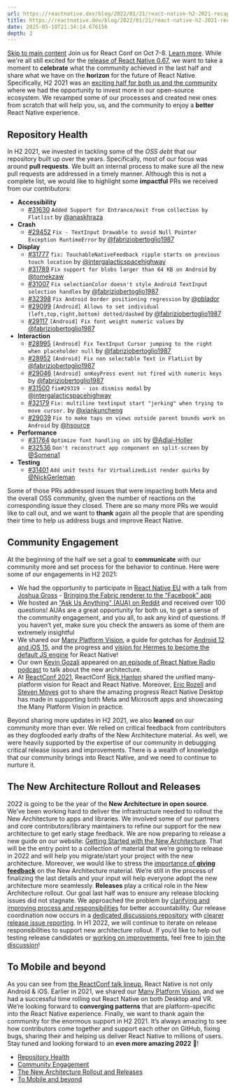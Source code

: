 ```yaml
---
url: https://reactnative.dev/blog/2022/01/21/react-native-h2-2021-recap
title: https://reactnative.dev/blog/2022/01/21/react-native-h2-2021-recap
date: 2025-05-10T21:34:14.676156
depth: 2
---
```


[Skip to main content](https://reactnative.dev/blog/2022/01/21/react-native-h2-2021-recap#__docusaurus_skipToContent_fallback)
Join us for React Conf on Oct 7-8. [Learn more](https://conf.react.dev).
While we're all still excited for the [release of React Native 0.67](https://reactnative.dev/blog/2022/01/19/version-067), we want to take a moment to **celebrate** what the community achieved in the last half and share what we have on the **horizon** for the future of React Native.
Specifically, H2 2021 was an [exciting half for both us and the community](https://reactnative.dev/blog/2021/08/19/h2-2021#pushing-the-technology-forward) where we had the opportunity to invest more in our open-source ecosystem. We revamped some of our processes and created new ones from scratch that will help you, us, and the community to enjoy a **better** React Native experience.
## Repository Health[​](https://reactnative.dev/blog/2022/01/21/react-native-h2-2021-recap#repository-health "Direct link to Repository Health")
In H2 2021, we invested in tackling some of the _OSS debt_ that our repository built up over the years. Specifically, most of our focus was around **pull requests**. We built an internal process to make sure all the new pull requests are addressed in a timely manner.
Although this is not a complete list, we would like to highlight some **impactful** PRs we received from our contributors:
  * **Accessibility**
    * [#31630](https://github.com/facebook/react-native/pull/31630) `Added Support for Entrance/exit from collection by Flatlist` by [@anaskhraza](https://github.com/anaskhraza)
  * **Crash**
    * [#29452](https://github.com/facebook/react-native/pull/29452) `Fix - TextInput Drawable to avoid Null Pointer Exception RuntimeError` by [@fabriziobertoglio1987](https://github.com/fabriziobertoglio1987)
  * **Display**
    * [#31777](https://github.com/facebook/react-native/pull/31777) `fix: TouchableNativeFeedback ripple starts on previous touch location` by [@intergalacticspacehighway](https://github.com/intergalacticspacehighway)
    * [#31789](https://github.com/facebook/react-native/pull/31789) `Fix support for blobs larger than 64 KB on Android` by [@tomekzaw](https://github.com/tomekzaw)
    * [#31007](https://github.com/facebook/react-native/pull/31007) `Fix selectionColor doesn't style Android TextInput selection handles` by [@fabriziobertoglio1987](https://github.com/fabriziobertoglio1987)
    * [#32398](https://github.com/facebook/react-native/pull/32398) `Fix Android border positioning regression` by [@oblador](https://github.com/oblador)
    * [#29099](https://github.com/facebook/react-native/pull/29099) `[Android] Allows to set individual (left,top,right,bottom) dotted/dashed` by [@fabriziobertoglio1987](https://github.com/fabriziobertoglio1987)
    * [#29117](https://github.com/facebook/react-native/pull/29117) `[Android] Fix font weight numeric values` by [@fabriziobertoglio1987](https://github.com/fabriziobertoglio1987)
  * **Interaction**
    * [#28995](https://github.com/facebook/react-native/pull/28995) `[Android] Fix TextInput Cursor jumping to the right when placeholder null` by [@fabriziobertoglio1987](https://github.com/fabriziobertoglio1987)
    * [#28952](https://github.com/facebook/react-native/pull/28952) `[Android] Fix non selectable Text in FlatList` by [@fabriziobertoglio1987](https://github.com/fabriziobertoglio1987)
    * [#29046](https://github.com/facebook/react-native/pull/29046) `[Android] onKeyPress event not fired with numeric keys` by [@fabriziobertoglio1987](https://github.com/fabriziobertoglio1987)
    * [#31500](https://github.com/facebook/react-native/pull/31500) `fix#29319 - ios dismiss modal` by [@intergalacticspacehighway](https://github.com/intergalacticspacehighway)
    * [#32179](https://github.com/facebook/react-native/pull/32179) `Fix: multiline textinput start "jerking" when trying to move cursor.` by [@xiankuncheng](https://github.com/xiankuncheng)
    * [#29039](https://github.com/facebook/react-native/pull/29039) `Fix to make taps on views outside parent bounds work on Android` by [@hsource](https://github.com/hsource)
  * **Performance**
    * [#31764](https://github.com/facebook/react-native/pull/31764) `Optimize font handling on iOS` by [@Adlai-Holler](https://github.com/Adlai-Holler)
    * [#32536](https://github.com/facebook/react-native/pull/32536) `Don't reconstruct app component on split-screen` by [@Somena1](https://github.com/Somena1)
  * **Testing**
    * [#31401](https://github.com/facebook/react-native/pull/31401) `Add unit tests for VirtualizedList render quirks` by [@NickGerleman](https://github.com/NickGerleman)


Some of those PRs addressed issues that were impacting both Meta and the overall OSS community, given the number of reactions on the corresponding issue they closed.
There are so many more PRs we would like to call out, and we want to **thank** again all the people that are spending their time to help us address bugs and improve React Native.
## Community Engagement[​](https://reactnative.dev/blog/2022/01/21/react-native-h2-2021-recap#community-engagement "Direct link to Community Engagement")
At the beginning of the half we set a goal to **communicate** with our community more and set process for the behavior to continue. Here were some of our engagements in H2 2021:
  * We had the opportunity to participate in [React Native EU](https://www.react-native.eu/) with a talk from [Joshua Gross](https://twitter.com/joshuaisgross) - [Bringing the Fabric renderer to the “Facebook” app](https://www.youtube.com/watch?v=xKOkILSLs0Q&t=3987s)
  * We hosted an [“Ask Us Anything“ (AUA) on Reddit](https://www.reddit.com/r/reactnative/comments/pzdo1r/react_native_team_aua_thursday_oct_14_9am_pt/) and received over 100 questions! AUAs are a great opportunity for both us, to get a sense of the community engagement, and you all, to ask any kind of questions. If you haven’t yet, make sure you check the answers as some of them are extremely insightful
  * We shared our [Many Platform Vision](https://reactnative.dev/blog/2021/08/26/many-platform-vision), a guide for gotchas for [Android 12 and iOS 15](https://reactnative.dev/blog/2021/09/01/preparing-your-app-for-iOS-15-and-android-12), and the progress and [vision for Hermes to become the default JS engine](https://reactnative.dev/blog/2021/10/26/toward-hermes-being-the-default) for React Native!
  * Our own [Kevin Gozali](https://twitter.com/fkgozali) appeared on [an episode of React Native Radio podcast](https://reactnativeradio.com/episodes/rnr-222-the-new-architecture-with-kevin-gozali-from-the-rn-core-team) to talk about the new architecture.
  * At [ReactConf 2021](https://conf.reactjs.org/), ReactConf [Rick Hanlon](https://twitter.com/rickhanlonii) shared the unified many-platform vision for React and React Native. Moreover, [Eric Rozell](https://twitter.com/EricRozell) and [Steven Moyes](https://twitter.com/moyessa) got to share the amazing progress React Native Desktop has made in supporting both Meta and Microsoft apps and showcasing the Many Platform Vision in practice.


Beyond sharing more updates in H2 2021, we also **leaned** on our community more than ever. We relied on critical feedback from contributors as they dogfooded early drafts of the New Architecture material. As well, we were heavily supported by the expertise of our community in debugging critical release issues and improvements.
There is a wealth of knowledge that our community brings into React Native, and we need to continue to nurture it.
## The New Architecture Rollout and Releases[​](https://reactnative.dev/blog/2022/01/21/react-native-h2-2021-recap#the-new-architecture-rollout-and-releases "Direct link to The New Architecture Rollout and Releases")
2022 is going to be the year of the **New Architecture in open source**.
We’ve been working hard to deliver the infrastructure needed to rollout the New Architecture to apps and libraries. We involved some of our partners and core contributors/library maintainers to refine our support for the new architecture to get early stage feedback.
We are now preparing to release a new guide on our website: [Getting Started with the New Architecture](https://github.com/facebook/react-native-website/pull/2879). That will be the entry point to a collection of material that we’re going to release in 2022 and will help you migrate/start your project with the new architecture.
Moreover, we would like to stress the [importance of **giving feedback**](https://github.com/facebook/react-native-website/pull/2879) on the New Architecture material. We’re still in the process of finalizing the last details and your input will help everyone adopt the new architecture more seamlessly.
**Releases** play a critical role in the New Architecture rollout. Our goal last half was to ensure any release blocking issues did not stagnate. We approached the problem by [clarifying and improving process and responsibilities](https://github.com/facebook/react-native/wiki/Releases) for better accountability. Our release coordination now occurs in a [dedicated discussions repository](https://github.com/reactwg/react-native-releases/discussions) with [clearer release issue reporting](https://github.com/facebook/react-native/issues/new?assignees=&labels=Needs%3A+Triage+%3Amag%3A%2CType%3A+Upgrade+Issue&template=upgrade-regression-form.yml).
In H1 2022, we will continue to iterate on release responsibilities to support new architecture rollout. If you’d like to help out testing release candidates or [working on improvements](https://github.com/facebook/react-native/projects/18), feel free to [join the discussion](https://github.com/reactwg/react-native-releases/discussions/categories/improvements)!
## To Mobile and beyond[​](https://reactnative.dev/blog/2022/01/21/react-native-h2-2021-recap#to-mobile-and-beyond "Direct link to To Mobile and beyond")
As you can see from [the ReactConf talk lineup](https://conf.reactjs.org/), React Native is not only Android & iOS.
Earlier in 2021, we shared our [Many Platform Vision](https://reactnative.dev/blog/2021/08/26/many-platform-vision), and we had a successful time rolling out React Native on both Desktop and VR.
We’re looking forward to **converging patterns** that are platform-specific into the React Native experience.
Finally, we want to thank again the community for the enormous support in H2 2021. It’s always amazing to see how contributors come together and support each other on GitHub, fixing bugs, sharing their and helping us deliver React Native to millions of users.
Stay tuned and looking forward to an **even more amazing 2022** 🎉!
  * [Repository Health](https://reactnative.dev/blog/2022/01/21/react-native-h2-2021-recap#repository-health)
  * [Community Engagement](https://reactnative.dev/blog/2022/01/21/react-native-h2-2021-recap#community-engagement)
  * [The New Architecture Rollout and Releases](https://reactnative.dev/blog/2022/01/21/react-native-h2-2021-recap#the-new-architecture-rollout-and-releases)
  * [To Mobile and beyond](https://reactnative.dev/blog/2022/01/21/react-native-h2-2021-recap#to-mobile-and-beyond)




